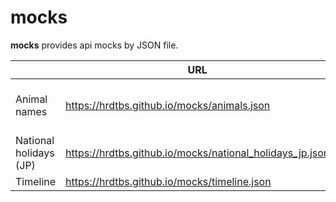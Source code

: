 # mocks

**mocks** provides api mocks by JSON file.

|                        | URL                                                      | SOURCE                                                       |
| ---------------------- | -------------------------------------------------------- | ------------------------------------------------------------ |
| Animal names           | https://hrdtbs.github.io/mocks/animals.json              | [List of animal names - Wikipedia](https://en.wikipedia.org/wiki/List_of_animal_names) |
| National holidays (JP) | https://hrdtbs.github.io/mocks/national_holidays_jp.json | [Holidays JP](https://holidays-jp.github.io/api/v1/date.json) |
| Timeline               | https://hrdtbs.github.io/mocks/timeline.json             |                                                              |





